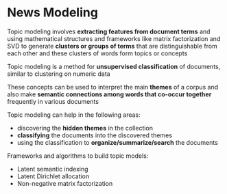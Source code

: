 # News Modeling

Topic modeling involves **extracting features from document terms** and using
mathematical structures and frameworks like matrix factorization and SVD to generate **clusters or groups of terms** that are distinguishable from each other and these clusters of words form topics or concepts

Topic modeling is a method for **unsupervised classification** of documents, similar to clustering on numeric data

These concepts can be used to interpret the main **themes** of a corpus and also make **semantic connections among words that co-occur together** frequently in various documents

Topic modeling can help in the following areas:
- discovering the **hidden themes** in the collection
- **classifying** the documents into the discovered themes
- using the classification to **organize/summarize/search** the documents

Frameworks and algorithms to build topic models:
- Latent semantic indexing
- Latent Dirichlet allocation
- Non-negative matrix factorization
